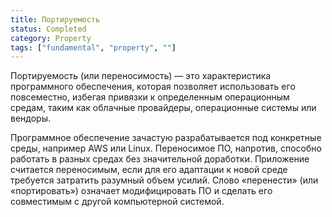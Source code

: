 ```yaml
---
title: Портируемость
status: Completed
category: Property
tags: ["fundamental", "property", ""]
---
```


Портируемость (или переносимость) — это характеристика программного обеспечения, которая позволяет использовать его повсеместно, избегая привязки к определенным операционным средам, таким как облачные провайдеры, операционные системы или вендоры. 

Программное обеспечение зачастую разрабатывается под конкретные среды, например AWS или Linux. 
Переносимое ПО, напротив, способно работать в разных средах без значительной доработки. 
Приложение считается переносимым, если для его адаптации к новой среде требуется затратить разумный объем усилий. 
Слово «перенести» (или «портировать») означает модифицировать ПО и сделать его совместимым с другой компьютерной системой.
